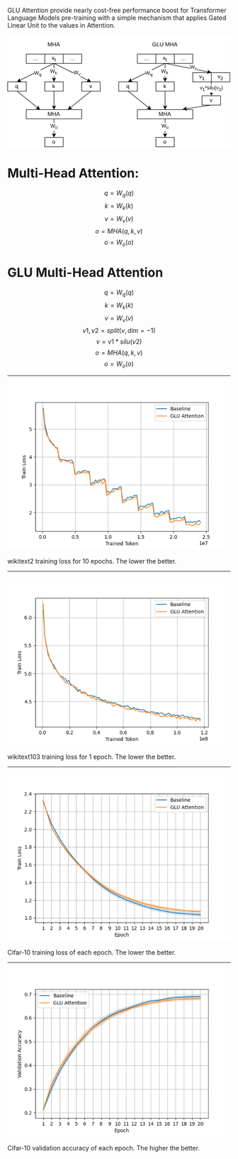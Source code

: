 GLU Attention provide nearly cost-free performance boost for Transformer Language Models pre-training with a simple mechanism that applies Gated Linear Unit to the values in Attention.

![MHA and GLU MHA Algorithm](./paper/GLU_Attention.png)

# Multi-Head Attention:
$$q=W_q(q)$$
$$k=W_k(k)$$
$$v=W_v(v)$$
$$o=MHA(q,k,v)$$
$$o=W_o(o)$$

# GLU Multi-Head Attention
$$q=W_q(q)$$
$$k=W_k(k)$$
$$v=W_v(v)$$
$$v1,v2=split(v,dim=-1)$$
$$v=v1*silu(v2)$$
$$o=MHA(q,k,v)$$
$$o=W_o(o)$$

---

![wikitext2 training loss](./paper/wikitext2_train_loss.png)

wikitext2 training loss for 10 epochs. The lower the better.

---

![wikitext103 training loss](./paper/wikitext103_train_loss.png)

wikitext103 training loss for 1 epoch. The lower the better.

---

![Cifar-10 training loss](./paper/cifar10_train_loss.png)

Cifar-10 training loss of each epoch. The lower the better.

---

![Cifar-10 validation accuracy](./paper/cifar10_val_acc.png)

Cifar-10 validation accuracy of each epoch. The higher the better.



